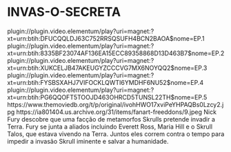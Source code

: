 # INVAS-O-SECRETA

<item>
<title>[COLOR silver][B] INVASÃO SECRETA 1º TEMPORADA [/COLOR][/B][COLOR yellow]  FULL HD  [B][/COLOR][/B]</title>
<link>plugin://plugin.video.elementum/play?uri=magnet:?xt=urn:btih:DFUCQQLDJ63C752RRSQSUFH4BCN2BAOA$nome=EP.1</link>
<link>plugin://plugin.video.elementum/play?uri=magnet:?xt=urn:btih:8335BF23074AF136EA15ECC89358868D13D463B7$nome=EP.2</link>
<link>plugin://plugin.video.elementum/play?uri=magnet:?xt=urn:btih:XUKCELJB47AKEUGYZCCCVG7MX6NOYQQ2$nome=EP.3</link>
  <link>plugin://plugin.video.elementum/play?uri=magnet:?xt=urn:btih:FYSBSXAHJ7VIFOCKLQWTI6YMDHF6NU52$nome=EP.4</link>
  <link>plugin://plugin.video.elementum/play?uri=magnet:?xt=urn:btih:PG6QQOFT5TOOJD463OHRCD5TUNSL22TH$nome=EP.5</link>
<thumbnail>https://www.themoviedb.org/t/p/original/ivohHWO17xviPeYHPAQBs0Lzcy2.jpg</thumbnail>
<fanart>https://ia801404.us.archive.org/31/items/fanart-freeddons/9.jpeg</fanart>
<info>Nick Fury descobre que uma facção de metamorfos Skrulls pretende invadir a Terra. Fury se junta a aliados incluindo Everett Ross, Maria Hill e o Skrull Talos, que estava vivendo na Terra. Juntos eles correm contra o tempo para impedir a invasão Skrull iminente e salvar a humanidade.</info> 
</item>
